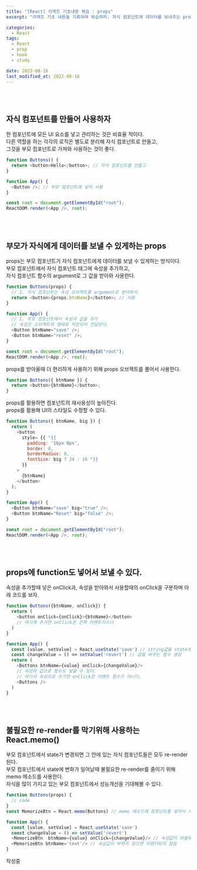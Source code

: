```yaml
---
title: "[React] 리액트 기초내용 복습 : props"
excerpt: "리액트 기초 내용을 기록하며 복습하자. 자식 컴포넌트에 데이터를 보내주는 props"

categories:
  - React
tags:
  - React
  - prop
  - hook
  - study

date: 2022-08-16
last_modified_at: 2022-08-16
---
```


<br>
<br>

## 자식 컴포넌트를 만들어 사용하자

한 컴포넌트에 모든 UI 요소를 넣고 관리하는 것은 비효율 적이다.<br>
다른 역할을 하는 각각의 로직은 별도로 분리해 자식 컴포넌트로 만들고,<br>
그것을 부모 컴포넌트로 가져와 사용하는 것이 좋다.<br>

```javascript
function Buttons() {
  return <button>Hello</button>; // 자식 컴포넌트를 만들고
}

function App() {
  <Button />; // 부모 컴포넌트에 넣어 사용
}

const root = document.getElementById("root");
ReactDOM.render(<App />, root);
```

<br>
<br>

## 부모가 자식에게 데이터를 보낼 수 있게하는 props

props는 부모 컴포넌트가 자식 컴포넌트에게 데이터를 보낼 수 있게하는 방식이다.<br>
부모 컴포넌트에서 자식 컴포넌트 태그에 속성을 추가하고,<br>
자식 컴포넌트 함수의 argument로 그 값을 받아와 사용한다.<br>

```javascript
function Buttons(props) {
  // 2. 자식 컴포넌트는 속성 오브젝트를 argument로 받아와서
  return <button>{props.btnName}</button>; // 사용
}

function App() {
  // 1. 부모 컴포넌트에서 속성과 값을 추가
  // 속성은 오브젝트의 형태로 저장되어 전달된다.
  <Button btnName="save" />;
  <Button btnName="reset" />;
}

const root = document.getElementById("root");
ReactDOM.render(<App />, root);
```

props를 받아올때 더 편리하게 사용하기 위해 props 오브젝트를 풀어서 사용한다.<br>

```javascript
function Buttons({ btnName }) {
  return <button>{btnName}</button>;
}
```

props를 활용하면 컴포넌트의 재사용성이 높아진다.<br>
props를 활용해 UI의 스타일도 수정할 수 있다.<br>

```javascript
function Buttons({ btnName, big }) {
  return (
    <button
      style= {{ "{{
        padding: '16px 8px',
        border: 0,
        borderRadius: 8,
        fontSize: big ? 24 : 16 "}}
      }}
    >
      {btnName}
    </button>
  );
}

function App() {
  <Button btnName="save" big="true" />;
  <Button btnName="Reset" big="false" />;
}

const root = document.getElementById("root");
ReactDOM.render(<App />, root);
```

<br>
<br>

## props에 function도 넣어서 보낼 수 있다.

속성을 추가할때 넣은 onClick과, 속성을 받아와서 사용할때의 onClick을 구분하며 아래 코드를 보자.

```javascript
function Buttons({btnName, onClick}) {
  return (
    <button onClick={onClick}>{btnName}</button>
    // 여기에 추가한 onClick은 진짜 이벤트리스너
  )
}

function App() {
  const [value, setValue] = React.useState('save') // string값을 state에 저장
  const changeValue = () => setValue('revert') // 값을 바꾸는 함수 생성
  return (
    <Buttons btnName={value} onClick={changeValue}/>
    // 속성의 값으로 함수도 넣을 수 있다.
    // 여기서 속성으로 추가한 onClick은 이벤트 함수가 아니다.
    <Buttons />
  )
}
```

<br>
<br>

## 불필요한 re-render를 막기위해 사용하는 React.memo()

부모 컴포넌트에서 state가 변경되면 그 안에 있는 자식 컴포넌트들은 모두 re-render 된다.<br>
부모 컴포넌트에서 state에 변화가 일어날때 불필요한 re-render를 줄이기 위해 memo 메소드를 사용한다.<br>
자식을 많이 가지고 있는 부모 컴포넌트에서 성능개선을 기대해볼 수 있다.<br>

```javascript
function Buttons(props) {
  // code
}
const MemorizeBtn = React.memo(Buttons) // memo 메소드에 컴포넌트를 넣어서 사용

function App() {
  const [value, setValue] = React.useState('save')
  const changeValue = () => setValue('revert')
  <MemorizeBtn  btnName={value} onClick={changeValue}/> // 속성값이 바뀔때 리렌더
  <MemorizeBtn btnName='text'/> // 속성값이 바뀌지 않으면 리렌더되지 않음
}
```

작성중
